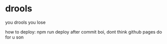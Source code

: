 # drools
you drools you lose

how to deploy:
npm run deploy after commit boi, dont think github pages do for u son
